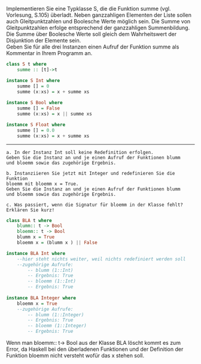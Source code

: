 Implementieren Sie eine Typklasse S, die die Funktion summe (vgl. Vorlesung, S.105) überladt. Neben ganzzahligen Elementen der Liste sollen auch Gleitpunktzahlen und Boolesche Werte möglich sein. Die Summe von Gleitpunktzahlen erfolge entsprechend der ganzzahligen Summenbildung. Die Summe über Boolesche Werte soll gleich dem Wahrheitswert der Disjunktion der Elemente sein.  
Geben Sie für alle drei Instanzen einen Aufruf der Funktion summe als Kommentar in Ihrem Programm an.

```haskell
class S t where
    summe :: [t]->t

instance S Int where
    summe [] = 0
    summe (x:xs) = x + summe xs
    
instance S Bool where
    summe [] = False
    summe (x:xs) = x || summe xs

instance S Float where
    summe [] = 0.0
    summe (x:xs) = x + summe xs
```
-------------------------------

	a. In der Instanz Int soll keine Redefinition erfolgen.
	Geben Sie die Instanz an und je einen Aufruf der Funktionen blumm
	und bloemm sowie das zugehörige Ergebnis.

	b. Instanziieren Sie jetzt mit Integer und redefinieren Sie die Funktion
	bloemm mit bloemm x = True.
	Geben Sie die Instanz an und je einen Aufruf der Funktionen blumm
	und bloemm sowie das zugehörige Ergebnis.

	c. Was passiert, wenn die Signatur für bloemm in der Klasse fehlt?
	Erklären Sie kurz!

```haskell
class BLA t where
    blumm:: t -> Bool
    bloemm:: t -> Bool
    blumm x = True
    bloemm x = (blumm x ) || False

instance BLA Int where
    --hier steht nichts weiter, weil nichts redefiniert werden soll
    --zugehörige Aufrufe:
        -- blumm (1::Int)
        -- Ergebnis: True
        -- bloemm (1::Int)
        -- Ergebnis: True
    
instance BLA Integer where
    bloemm x = True
    --zugehörige Aufrufe:
        -- blumm (1::Integer)
        -- Ergebnis: True
        -- bloemm (1::Integer)
        -- Ergebnis: True
```
Wenn man bloemm:: t-> Bool aus der Klasse BLA löscht kommt es zum Error, da Haskell bei den überladenen Funktionen und der Definition der Funktion bloemm nicht versteht wofür das x stehen soll.